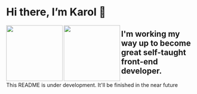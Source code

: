 # Hi there, I’m **Karol** 👋

<img align="left" height="151px" src="https://github-readme-stats.vercel.app/api?username=grzywn&show_icons=true&theme=gradient&hide=issues,contribs" />
<img align="left" height="151px" src="https://github-readme-stats.vercel.app/api/top-langs/?username=grzywn&layout=compact&langs_count=4" />




## I'm working my way up to become great self-taught front-end developer.

This README is under development. It'll be finished in the near future
